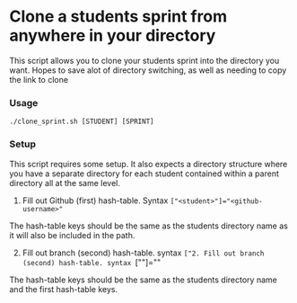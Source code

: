 # Clone a students sprint from anywhere in your directory

This script allows you to clone your students sprint into the directory you want. Hopes to save alot of directory switching, as well as needing to copy the link to clone

### Usage
```
./clone_sprint.sh [STUDENT] [SPRINT]
```

### Setup

This script requires some setup. It also expects a directory structure where you have a separate directory for each student contained within a parent directory all at the same level.

1. Fill out Github (first) hash-table. Syntax ```["<student>"]="<github-username>"```

The hash-table keys should be the same as the students directory name as it will also be included in the path.

2. Fill out branch (second) hash-table. syntax ```["2. Fill out branch (second) hash-table. syntax ```["<student>"]="<working-branch>"

The hash-table keys should be the same as the students directory name and the first hash-table keys.


